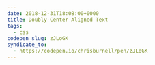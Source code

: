 ```yaml
---
date: 2018-12-31T18:08:00+0000
title: Doubly-Center-Aligned Text
tags:
  - css
codepen_slug: zJLoGK
syndicate_to:
  - https://codepen.io/chrisburnell/pen/zJLoGK
---
```


<c-codepen slug="{{ codepen_slug }}"></c-codepen>
